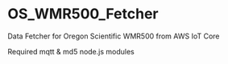 # OS_WMR500_Fetcher
Data Fetcher for Oregon Scientific WMR500 from AWS IoT Core

Required mqtt & md5 node.js modules
